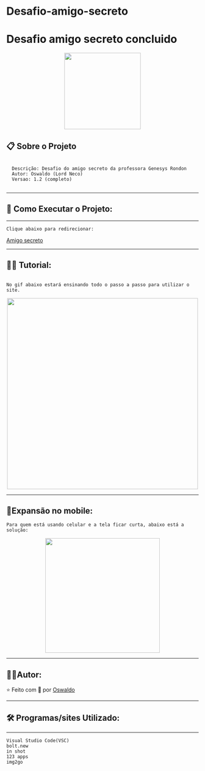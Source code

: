 # Desafio-amigo-secreto

# Desafio amigo secreto concluido

<div align="center">
  <img src="Presente.jpg" alt'presente'
  width="200"/>
</div>


## 📋 Sobre o Projeto

```

  Descrição: Desafio do amigo secreto da professora Genesys Rondon
  Autor: Oswaldo (Lord Neco)
  Versao: 1.2 (completo)


```







---

## 🚀 Como Executar o Projeto:



---

```
Clique abaixo para redirecionar:
```

[Amigo secreto](https://lordnecoreal.github.io/Desafio-amigo-secreto-concluido/)

---

## 👨‍🏫 Tutorial:

```

No gif abaixo estará ensinando todo o passo a passo para utilizar o site.

```
<div align="center">
  <img src="Tutorial sorteio.gif" alt'Sorteio'
  width="500"/>
</div>




---

## 📱Expansão no mobile:

```
Para quem está usando celular e a tela ficar curta, abaixo está a solução:

```




<div align="center">
  <img src="Tutorial expancao tela celular.gif" alt'Expansão mobile'
  width="300"/>
</div>

---


## 🧝‍♂️Autor:

⭐️ Feito com 💜 por [Oswaldo](https://github.com/LordNecoReal)

---

## 🛠️ Programas/sites Utilizado:

---

```
Visual Studio Code(VSC) 
bolt.new
in shot
123 apps
img2go

```
